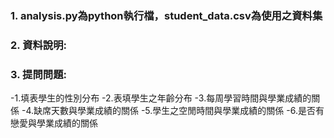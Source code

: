 ### 1. analysis.py為python執行檔，student_data.csv為使用之資料集
### 2. 資料說明:
### 3. 提問問題:
-1.填表學生的性別分布
-2.表填學生之年齡分布
-3.每周學習時間與學業成績的關係
-4.缺席天數與學業成績的關係
-5.學生之空閒時間與學業成績的關係
-6.是否有戀愛與學業成績的關係
